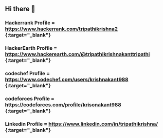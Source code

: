 ## Hi there 👋

### Hackerrank Profile = https://www.hackerrank.com/tripathikrishna2 {:target="_blank"}
### HackerEarth Profile = https://www.hackerearth.com/@tripathikrishnakanttripathi {:target="_blank"}
### codechef Profile = https://www.codechef.com/users/krishnakant988 {:target="_blank"}
### codeforces Profile = https://codeforces.com/profile/krisonakant988 {:target="_blank"}
### Linkedin Profile = https://www.linkedin.com/in/tripathikrishna/ {:target="_blank"}


<!--
**krishnakanttripathi988/krishnakanttripathi988** is a ✨ _special_ ✨ repository because its `README.md` (this file) appears on your GitHub profile.

Here are some ideas to get you started:

- 🔭 I’m currently working on ...
- 🌱 I’m currently learning ...
- 👯 I’m looking to collaborate on ...
- 🤔 I’m looking for help with ...
- 💬 Ask me about ...
- 📫 How to reach me: ...
- 😄 Pronouns: ...
- ⚡ Fun fact: ...
-->
